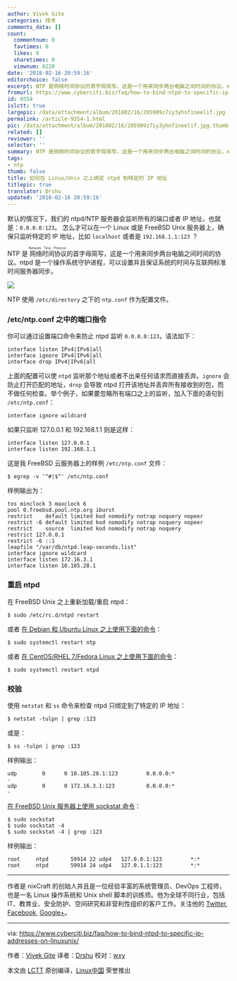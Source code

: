 ```yaml
---
author: Vivek Gite
categories: 技术
comments_data: []
count:
  commentnum: 0
  favtimes: 0
  likes: 0
  sharetimes: 0
  viewnum: 8220
date: '2018-02-16 20:59:16'
editorchoice: false
excerpt: NTP 是网络时间协议的首字母简写，这是一个用来同步两台电脑之间时间的协议。ntpd 是一个操作系统守护进程，可以设置并且保证系统的时间与互联网标准时间服务器同步。
fromurl: https://www.cyberciti.biz/faq/how-to-bind-ntpd-to-specific-ip-addresses-on-linuxunix/
id: 9354
islctt: true
largepic: /data/attachment/album/201802/16/205909z7iy3yhnfineelif.jpg
permalink: /article-9354-1.html
pic: /data/attachment/album/201802/16/205909z7iy3yhnfineelif.jpg.thumb.jpg
related: []
reviewer: ''
selector: ''
summary: NTP 是网络时间协议的首字母简写，这是一个用来同步两台电脑之间时间的协议。ntpd 是一个操作系统守护进程，可以设置并且保证系统的时间与互联网标准时间服务器同步。
tags:
- ntp
thumb: false
title: 如何在 Linux/Unix 之上绑定 ntpd 到特定的 IP 地址
titlepic: true
translator: Drshu
updated: '2018-02-16 20:59:16'
---
```


默认的情况下，我们的 ntpd/NTP 服务器会监听所有的端口或者 IP 地址，也就是：`0.0.0.0:123`。 怎么才可以在一个 Linux 或是 FreeBSD Unix 服务器上，确保只监听特定的 IP 地址，比如 `localhost` 或者是 `192.168.1.1:123` ？


NTP 是<ruby> 网络时间协议 <rt>  Network Time Protocol </rt></ruby>的首字母简写，这是一个用来同步两台电脑之间时间的协议。ntpd 是一个操作系统守护进程，可以设置并且保证系统的时间与互联网标准时间服务器同步。


![](/data/attachment/album/201802/16/205909z7iy3yhnfineelif.jpg)


NTP 使用 `/etc/directory` 之下的 `ntp.conf` 作为配置文件。


### /etc/ntp.conf 之中的端口指令


你可以通过设置端口命令来防止 ntpd 监听 `0.0.0.0:123`，语法如下：



```
interface listen IPv4|IPv6|all
interface ignore IPv4|IPv6|all
interface drop IPv4|IPv6|all

```

上面的配置可以使 `ntpd` 监听那个地址或者不出来任何请求而直接丢弃。`ignore` 会防止打开匹配的地址，`drop` 会导致 ntpd 打开该地址并丢弃所有接收到的包，而不做任何检查。举个例子，如果要忽略所有端口之上的监听，加入下面的语句到 `/etc/ntp.conf`：



```
interface ignore wildcard

```

如果只监听 127.0.0.1 和 192.168.1.1 则是这样：



```
interface listen 127.0.0.1
interface listen 192.168.1.1

```

这是我 FreeBSD 云服务器上的样例 `/etc/ntp.conf` 文件：



```
$ egrep -v '^#|$^' /etc/ntp.conf

```

样例输出为：



```
tos minclock 3 maxclock 6
pool 0.freebsd.pool.ntp.org iburst
restrict    default limited kod nomodify notrap noquery nopeer
restrict -6 default limited kod nomodify notrap noquery nopeer
restrict    source  limited kod nomodify notrap noquery
restrict 127.0.0.1
restrict -6 ::1
leapfile "/var/db/ntpd.leap-seconds.list"
interface ignore wildcard
interface listen 172.16.3.1
interface listen 10.105.28.1

```

### 重启 ntpd


在 FreeBSD Unix 之上重新加载/重启 ntpd：



```
$ sudo /etc/rc.d/ntpd restart

```

或者 [在 Debian 和 Ubuntu Linux 之上使用下面的命令](https://www.cyberciti.biz/faq/restarting-ntp-service-on-linux/)：



```
$ sudo systemctl restart ntp

```

或者 [在 CentOS/RHEL 7/Fedora Linux 之上使用下面的命令](https://www.cyberciti.biz/faq/restarting-ntp-service-on-linux/)：



```
$ sudo systemctl restart ntpd

```

### 校验


使用 `netstat` 和 `ss` 命令来检查 ntpd 只绑定到了特定的 IP 地址：



```
$ netstat -tulpn | grep :123

```

或是：



```
$ ss -tulpn | grep :123

```

样例输出：



```
udp        0      0 10.105.28.1:123         0.0.0.0:*                           -               
udp        0      0 172.16.3.1:123          0.0.0.0:*                           -

```

[在 FreeBSD Unix 服务器上使用 sockstat 命令](https://www.cyberciti.biz/faq/freebsd-unix-find-the-process-pid-listening-on-a-certain-port-commands/)：



```
$ sudo sockstat
$ sudo sockstat -4
$ sudo sockstat -4 | grep :123

```

样例输出：



```
root     ntpd       59914 22 udp4   127.0.0.1:123         *:*
root     ntpd       59914 24 udp4   127.0.1.1:123         *:*

```



---


作者是 nixCraft 的创始人并且是一位经验丰富的系统管理员、DevOps 工程师，也是一名 Linux 操作系统和 Unix shell 脚本的训练师。他为全球不同行业，包括 IT、教育业、安全防护、空间研究和非营利性组织的客户工作。关注他的 [Twitter](https://twitter.com/nixcraft), [Facebook](https://facebook.com/nixcraft), [Google+](https://plus.google.com/+CybercitiBiz)。




---


via: <https://www.cyberciti.biz/faq/how-to-bind-ntpd-to-specific-ip-addresses-on-linuxunix/>


作者：[Vivek Gite](https://www.cyberciti.biz) 译者：[Drshu](https://github.com/Drshu) 校对：[wxy](https://github.com/wxy)


本文由 [LCTT](https://github.com/LCTT/TranslateProject) 原创编译，[Linux中国](https://linux.cn/) 荣誉推出